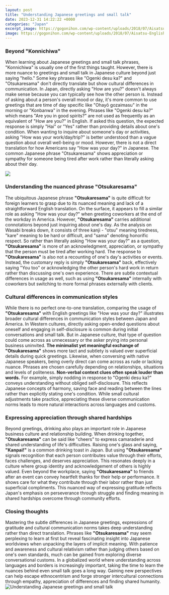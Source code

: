 ```yaml
---
layout: post
title: "Understanding Japanese greetings and small talk"
date: 2023-12-31 14:22:22 +0000
categories: "Japan"
excerpt_image: https://gogonihon.com/wp-content/uploads/2018/07/Aisatsu-English-724x1024.png
image: https://gogonihon.com/wp-content/uploads/2018/07/Aisatsu-English-724x1024.png
---
```


### Beyond "Konnichiwa" 
When learning about Japanese greetings and small talk phrases, "Konnichiwa" is usually one of the first things taught. However, there is more nuance to greetings and small talk in Japanese culture beyond just saying "hello." Some key phrases like "Ogenki desu ka?" and "Otsukaresama" don't directly translate but show cultural differences in communication. 
In Japan, directly asking "How are you?" doesn't always make sense because you can typically see how the other person is. Instead of asking about a person's overall mood or day, it's more common to use greetings that are time of day specific like "Ohayō gozaimasu" in the morning or "Konbanwa" in the evening. Phrases like "Ogenki desu ka?" which means "Are you in good spirits?" are not used as frequently as an equivalent of "How are you?" in English. If asked this question, the expected response is simply "Hai" or "Yes" rather than providing details about one's condition. 
When wanting to inquire about someone's day or activities, asking "How was your work/day/trip?" is better understood than a vague question about overall well-being or mood. However, there is not a direct translation for how Americans say "How was your day?" in Japanese. The common Japanese phrase "Otsukaresama" shows appreciation or sympathy for someone being tired after work rather than literally asking about their day.

![](https://4.bp.blogspot.com/-c1h4HN80_dA/TwU2ntT3d0I/AAAAAAAABuM/EHiw-CEFRXs/s1600/Greetings2.png)
### Understanding the nuanced phrase "Otsukaresama"
The ubiquitous Japanese phrase **"Otsukaresama"** is quite difficult for foreign learners to grasp due to its nuanced meaning and lack of a straightforward English translation. On the surface, it appears to fill a similar role as asking "How was your day?" when greeting coworkers at the end of the workday in America. 
However, **"Otsukaresama"** carries additional connotations beyond just inquiring about one's day. As the analysis on Wasabi breaks down, it consists of three kanji - "otsu" meaning tiredness, "kare" meaning to be hard or difficult, and "sama" denoting honorific respect. So rather than literally asking "How was your day?" as a question, **"Otsukaresama"** is more of an acknowledgment, appreciation, or sympathy that the person must be tired after working hard. 
The response to **"Otsukaresama"** is also not a recounting of one's day's activities or events. Instead, the customary reply is simply **"Otsukaresama"** back, effectively saying "You too" or acknowledging the other person's hard work in return rather than discussing one's own experience. There are subtle contextual differences in usage as well, such as using **"Otsukaresama"** internally with coworkers but switching to more formal phrases externally with clients.
### Cultural differences in communication styles 
While there is no perfect one-to-one translation, comparing the usage of **"Otsukaresama"** with English greetings like "How was your day?" illustrates broader cultural differences in communication styles between Japan and America. 
In Western cultures, directly asking open-ended questions about oneself and engaging in self-disclosure is common during initial conversations and small talk. But in Japanese culture, that type of question could come across as unnecessary or the asker prying into personal business uninvited. **The minimalist yet meaningful exchange of "Otsukaresama"** shows more tact and subtlety is valued over superficial details during quick greetings.
Likewise, when conversing with native Japanese speakers, being overly direct can come across as rude or lacking nuance. Phrases are chosen carefully depending on relationships, situations and levels of politeness. **Non-verbal context clues often speak louder than words.** For example, simply nodding in response to "Ogenki desu ka?" conveys understanding without obliged self-disclosure. 
This reflects Japanese concepts of harmony, saving face and reading between the lines rather than explicitly stating one's condition. While small cultural adjustments take practice, appreciating these diverse communication norms leads to more natural interactions across languages and customs.
### Expressing appreciation through shared hardships
Beyond greetings, drinking also plays an important role in Japanese business culture and relationship building. When drinking together, **"Otsukaresama"** can be said like "cheers" to express camaraderie and shared understanding of life's difficulties. 
Raising one's glass and saying, **"Kanpai!"** is a common drinking toast in Japan. But using **"Otsukaresama"** signals recognition that each person contributes value through their efforts, faces challenges, and deserves appreciation. This resonates deeply in a culture where group identity and acknowledgement of others is highly valued.
Even beyond the workplace, saying **"Otsukaresama"** to friends after an event can convey heartfelt thanks for their help or performance. It shows care for what they contribute through their labor rather than just superficial compliments. This nuanced way of expressing gratitude reflects Japan's emphasis on perseverance through struggle and finding meaning in shared hardships overcome through community efforts.
### Closing thoughts
Mastering the subtle differences in Japanese greetings, expressions of gratitude and cultural communication norms takes deep understanding rather than direct translation. Phrases like **"Otsukaresama"** may seem perplexing to learn at first but reveal fascinating insight into Japanese worldviews when unpacking the layers of implicit meaning. With patience and awareness and cultural relativism rather than judging others based on one's own standards, much can be gained from exploring diverse conversational customs.
In a globalized world where understanding across languages and borders is increasingly important, taking the time to learn the nuances behind even small talk goes a long way. Gaining new perspectives can help escape ethnocentrism and forge stronger intercultural connections through empathy, appreciation of differences and finding shared humanity.
![Understanding Japanese greetings and small talk](https://gogonihon.com/wp-content/uploads/2018/07/Aisatsu-English-724x1024.png)